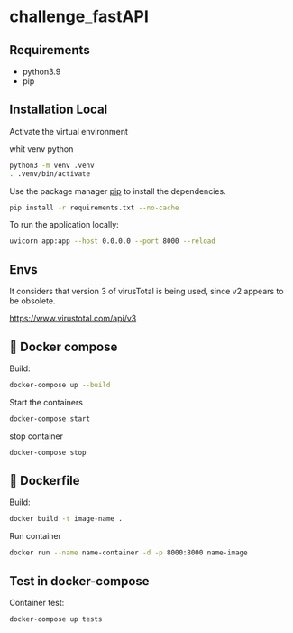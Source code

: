 # challenge_fastAPI

## Requirements

- python3.9
- pip

## Installation Local

Activate the virtual environment

whit venv python
```bash
python3 -m venv .venv
. .venv/bin/activate
```

Use the package manager [pip](https://pip.pypa.io/en/stable/) to install the dependencies.

```bash
pip install -r requirements.txt --no-cache
```

To run the application locally:

```bash
uvicorn app:app --host 0.0.0.0 --port 8000 --reload
```

## Envs
It considers that version 3 of virusTotal is being used, since v2 appears to be obsolete.

https://www.virustotal.com/api/v3

## 🐳 Docker compose

Build:
```bash
docker-compose up --build
```

Start the containers
```bash
docker-compose start  
```

stop container
```bash
docker-compose stop
```

## 🐳 Dockerfile

Build:
```bash
docker build -t image-name .
```

Run container
```bash
docker run --name name-container -d -p 8000:8000 name-image
```

## Test in docker-compose

Container test:
```bash
docker-compose up tests
```

